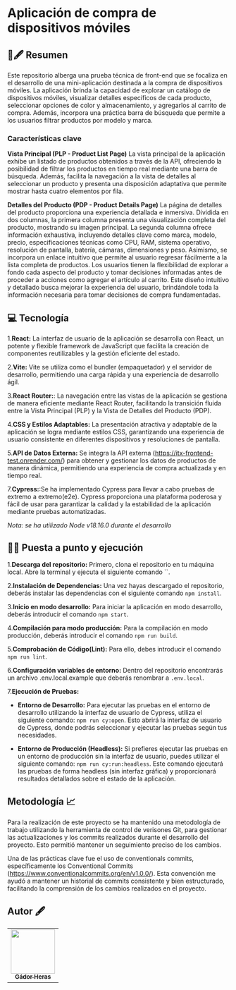 # Aplicación de compra de dispositivos móviles

## 📜🖋️ Resumen

Este repositorio alberga una prueba técnica de front-end que se focaliza en el desarrollo de una mini-aplicación destinada a la compra de dispositivos móviles. La aplicación brinda la capacidad de explorar un catálogo de dispositivos móviles, visualizar detalles específicos de cada producto, seleccionar opciones de color y almacenamiento, y agregarlos al carrito de compra. Además, incorpora una práctica barra de búsqueda que permite a los usuarios filtrar productos por modelo y marca.

### Características clave

**Vista Principal (PLP - Product List Page)** La vista principal de la aplicación exhibe un listado de productos obtenidos a través de la API, ofreciendo la posibilidad de filtrar los productos en tiempo real mediante una barra de búsqueda. Además, facilita la navegación a la vista de detalles al seleccionar un producto y presenta una disposición adaptativa que permite mostrar hasta cuatro elementos por fila.

**Detalles del Producto (PDP - Product Details Page)** La página de detalles del producto proporciona una experiencia detallada e inmersiva. Dividida en dos columnas, la primera columna presenta una visualización completa del producto, mostrando su imagen principal. La segunda columna ofrece información exhaustiva, incluyendo detalles clave como marca, modelo, precio, especificaciones técnicas como CPU, RAM, sistema operativo, resolución de pantalla, batería, cámaras, dimensiones y peso.
Asimismo, se incorpora un enlace intuitivo que permite al usuario regresar fácilmente a la lista completa de productos. Los usuarios tienen la flexibilidad de explorar a fondo cada aspecto del producto y tomar decisiones informadas antes de proceder a acciones como agregar el artículo al carrito. Este diseño intuitivo y detallado busca mejorar la experiencia del usuario, brindándole toda la información necesaria para tomar decisiones de compra fundamentadas.

## 💻 Tecnología

1.**React:** La interfaz de usuario de la aplicación se desarrolla con React, un potente y flexible framework de JavaScript que facilita la creación de componentes reutilizables y la gestión eficiente del estado.

2.**Vite:** Vite se utiliza como el bundler (empaquetador) y el servidor de desarrollo, permitiendo una carga rápida y una experiencia de desarrollo ágil.

3.**React Router:**: La navegación entre las vistas de la aplicación se gestiona de manera eficiente mediante React Router, facilitando la transición fluida entre la Vista Principal (PLP) y la Vista de Detalles del Producto (PDP).

4.**CSS y Estilos Adaptables:** La presentación atractiva y adaptable de la aplicación se logra mediante estilos CSS, garantizando una experiencia de usuario consistente en diferentes dispositivos y resoluciones de pantalla.

5.**API de Datos Externa:** Se integra la API externa (https://itx-frontend-test.onrender.com/) para obtener y gestionar los datos de productos de manera dinámica, permitiendo una experiencia de compra actualizada y en tiempo real.

7.**Cypress:**:Se ha implementado Cypress para llevar a cabo pruebas de extremo a extremo(e2e). Cypress proporciona una plataforma poderosa y fácil de usar para garantizar la calidad y la estabilidad de la aplicación mediante pruebas automatizadas.

_Nota: se ha utilizado Node v18.16.0 durante el desarrollo_

## 🚀🔥 Puesta a punto y ejecución

1.**Descarga del repositorio:** Primero, clona el repositorio en tu máquina local. Abre la terminal y ejecuta el siguiente comando ``.

2.**Instalación de Dependencias:** Una vez hayas descargado el repositorio, deberás instalar las dependencias con el siguiente comando `npm install`.

3.**Inicio en modo desarrollo:** Para iniciar la aplicación en modo desarrollo, deberás introducir el comando `npm start`.

4.**Compilación para modo producción:** Para la compilación en modo producción, deberás introducir el comando `npm run build`.

5.**Comprobación de Código(Lint):** Para ello, debes introducir el comando `npm run lint`.

6.**Configuración variables de entorno:** Dentro del repositorio encontrarás un archivo .env.local.example que deberás renombrar a `.env.local`.

7.**Ejecución de Pruebas:**

-   **Entorno de Desarrollo:**
    Para ejecutar las pruebas en el entorno de desarrollo utilizando la interfaz de usuario de Cypress, utiliza el siguiente comando: `npm run cy:open`.
    Esto abrirá la interfaz de usuario de Cypress, donde podrás seleccionar y ejecutar las pruebas según tus necesidades.

-   **Entorno de Producción (Headless):**
    Si prefieres ejecutar las pruebas en un entorno de producción sin la interfaz de usuario, puedes utilizar el siguiente comando: `npm run cy:run:headless`.
    Este comando ejecutará las pruebas de forma headless (sin interfaz gráfica) y proporcionará resultados detallados sobre el estado de la aplicación.

## Metodología 📈

Para la realización de este proyecto se ha mantenido una metodología de trabajo utilizando la herramienta de control de verisones Git, para gestionar las actualizaciones y los commits realizados durante el desarrollo del proyecto. Esto permitió mantener un seguimiento preciso de los cambios.

Una de las prácticas clave fue el uso de conventionals commits, específicamente los Conventional Commits (https://www.conventionalcommits.org/en/v1.0.0/). Esta convención me ayudó a mantener un historial de commits consistente y bien estructurado, facilitando la comprensión de los cambios realizados en el proyecto.

## Autor 🖋

<table>
<tbody>
<tr>
<td align="center">
<a href="https://github.com/GadorH" rel="nofollow">
<img src="https://github.com/GadorH.png" width="100px;" alt="" style="max-width: 100%;">
<br>
<sub><b>Gádor Heras</b></sub>
</a>
</td>
</tr>
</tbody>
</table>
